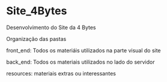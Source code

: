 # Site_4Bytes
Desenvolvimento do Site da 4 Bytes

Organização das pastas

front_end: 
Todos os materiáis utilizados na parte visual do site

back_end: 
Todos os materiais utilizados no lado do servidor

resources:
materiais extras ou interessantes
